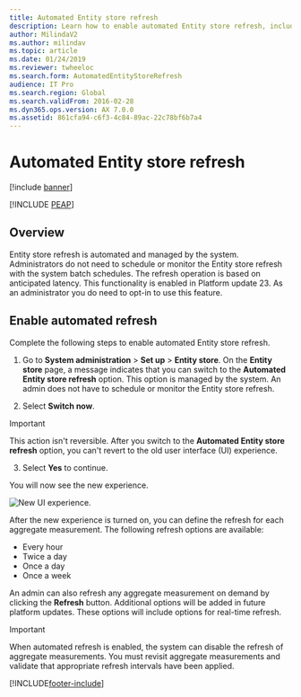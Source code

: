 ```yaml
---
title: Automated Entity store refresh
description: Learn how to enable automated Entity store refresh, including a list that outlines the process of enabling the automated refresh.
author: MilindaV2
ms.author: milindav
ms.topic: article
ms.date: 01/24/2019
ms.reviewer: twheeloc
ms.search.form: AutomatedEntityStoreRefresh
audience: IT Pro
ms.search.region: Global
ms.search.validFrom: 2016-02-28
ms.dyn365.ops.version: AX 7.0.0
ms.assetid: 861cfa94-c6f3-4c84-89ac-22c78bf6b7a4
---
```


# Automated Entity store refresh

[!include [banner](../includes/banner.md)]


[!INCLUDE [PEAP](../../../includes/peap-3.md)]

## Overview

Entity store refresh is automated and managed by the system. Administrators do not need to schedule or monitor the Entity store refresh with the system batch schedules. The refresh operation is based on anticipated latency. This functionality is enabled in Platform update 23. As an administrator you do need to opt-in to use this feature.   

## Enable automated refresh
Complete the following steps to enable automated Entity store refresh.

1. Go to **System administration** > **Set up** > **Entity store**. On the **Entity store** page, a message indicates that you can switch to the **Automated Entity store refresh** option. This option is managed by the system. An admin does not have to schedule or monitor the Entity store refresh.

2. Select **Switch now**.

  > [!IMPORTANT]
  > This action isn't reversible. After you switch to the **Automated Entity store refresh** option, you can't revert to the old user interface (UI) experience.

3. Select **Yes** to continue.

You will now see the new experience.

![New UI experience.](./media/entity-store-data-lake-3.JPG)

After the new experience is turned on, you can define the refresh for each aggregate measurement. The following refresh options are available:

- Every hour
- Twice a day
- Once a day
- Once a week

An admin can also refresh any aggregate measurement on demand by clicking the **Refresh** button. Additional options will be added in future platform updates. These options will include options for real-time refresh.

> [!IMPORTANT]
> When automated refresh is enabled, the system can disable the refresh of aggregate measurements. You must revisit aggregate measurements and validate that appropriate refresh intervals have been applied.


[!INCLUDE[footer-include](../../../includes/footer-banner.md)]
